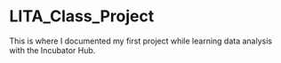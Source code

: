 # LITA_Class_Project
This is where I documented my first project while learning data analysis with the Incubator Hub.
